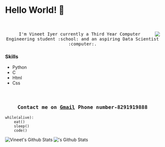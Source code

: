 # Hello World! 👋

<p align="center">
  <br><br>
  <samp>
    <img align="right" src="https://media.giphy.com/media/USV0ym3bVWQJJmNu3N/giphy.gif">
I'm Vineet Iyer currently a Third Year Computer Engineering student <a href="http://www.siesgst.edu.in/" target="_blank"></a> :school: and an aspiring Data Scientist :computer:. 
  </samp>  
</p>

### Skills  
- Python
- C
- Html
- Css


<h3 align="center">
  <samp>
  <br><br>Contact me on <a href="mailto:vineetanant@gmail.com">Gmail</a> 
   Phone number-8291919888
  </samp>
</h3>

```
while(alive):
    eat()
    sleep()
    code()
```
<img align="left" alt="Vineet's Github Stats" src="https://github-readme-stats.codestackr.vercel.app/api?username=Vineet2000-dotcom&show_icons=true&hide_border=true&color=purple&theme=tokyonight" />
  
  <img align="left" alt="'s Github Stats" src="https://github-readme-stats.vercel.app/api/top-langs/?username=Vineet2000-dotcom&layout=compact&theme=tokyonight&card_width=445" />
